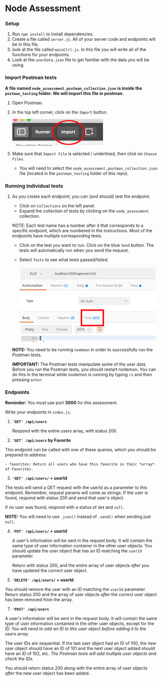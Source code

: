 # Node Assessment

### Setup

1. Run ```npm install``` to install dependencies.
2. Create a file called ```server.js```. All of your server code and endpoints will be in this file.
3. look at the file called ```mainCtrl.js```.  In this file you will write all of the functions for your endpoints.
4. Look at the ```userData.json``` file to get familiar with the data you will be using.    

### Import Postman tests

  **A file named ```node_assessment.postman_collection.json``` is inside the ```postman_testing``` folder. We will import this file in postman.**

1. Open Postman.
2. In the top left corner, click on the ```Import``` button.

    ![Import button](images/import_btn.png?raw=true "Import button")

3. Make sure that ```Import File``` is selected / underlined, then click on ```Choose Files```.

    - You will need to select the ```node_assessment.postman_collection.json``` file (located in the ```postman_testing``` folder of this repo).

### Running individual tests

1. As you create each endpoint, you can (and should) test the endpoint.
    - Click on ```Collections``` on the left panel.
    - Expand the collection of tests by clicking on the ```node_assessment``` collection.

    NOTE: Each test name has a number after it that corresponds to a specific endpoint, which are numbered in the instructions. Most of the endpoints have multiple corresponding tests.

    - Click on the test you want to run. Click on the blue ```Send``` button. The tests will automatically run when you send the request.
    - Select ```Tests``` to see what tests passed/failed.

      ![Tests tab](images/tests_tab.png?raw=true "Tests tab")

    **NOTE:** You need to be running ```nodemon``` in order to successfully run the Postman tests.

    **IMPORTANT:** The Postman tests manipulate some of the user data. Before you run the Postman tests, you should restart nodemon. You can do this in the terminal while nodemon is running by typing ```rs``` and then pressing ```enter```.


### Endpoints

**Reminder:** You *must* use port **3000** for this assessment.

Write your endpoints in ```index.js```.

1. **```'GET' /api/users```**

    Respond with the entire users array, with status 200.

2. **```'GET' /api/users``` by Favorite**

This endpoint can be called with one of these queries, which you should be prepared to address:

    - favorites: Return all users who have this favorite in their *array* of favorites.

3. **```'GET' /api/users/``` + userId**

The tests will send a GET request with the userId as a parameter to this endpoint. Remember, request params will come as strings. If the user is found, respond with status 200 and send that user's object.

If no user was found, respond with a status of ```404``` and ```null```.

**NOTE:** You will need to use ```.json()``` instead of ```.send()``` when sending just ```null```.

4. **```'PUT' /api/users/``` + userId**

    A user's information will be sent in the request body. It will contain the same type of user information container in the other user objects. You should update the user object that has an ID matching the ```userId``` parameter.

    Return with status 200, and the entire array of user objects *after* you have updated the correct user object.


6. **```'DELETE' /api/users/``` + userId**

You should remove the user with an ID matching the ```userId``` parameter. Return status 200 and the array of user objects *after* the correct user object has been removed from the array.

7. **```'POST' /api/users```**

A user's information will be sent in the request body. It will contain the same type of user information contained in the other user objects, except for the ID. *You will need to add an ID to this user object before adding it to the users array.*

The user IDs are sequential. If the last user object had an ID of 100, the new user object should have an ID of 101 and the next user object added should have an ID of 102, etc. *The Postman tests will add multiple user objects and check the IDs.*

You should return status 200 along with the entire array of user objects *after* the new user object has been added.
